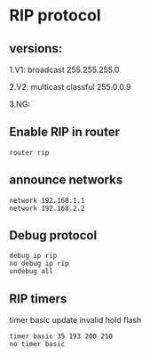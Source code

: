 # RIP protocol

## versions:

1.V1: broadcast  255.255.255.0

2.V2: multicast classful 255.0.0.9

3.NG:

## Enable RIP in router
```
router rip
```
## announce networks

```
network 192.168.1.1
network 192.168.2.2
```
## Debug protocol

```
debug ip rip
no debug ip rip
undebug all
```
## RIP timers 

timer basic update invalid hold flash
```
timer basic 35 193 200 210
no timer basic
```
